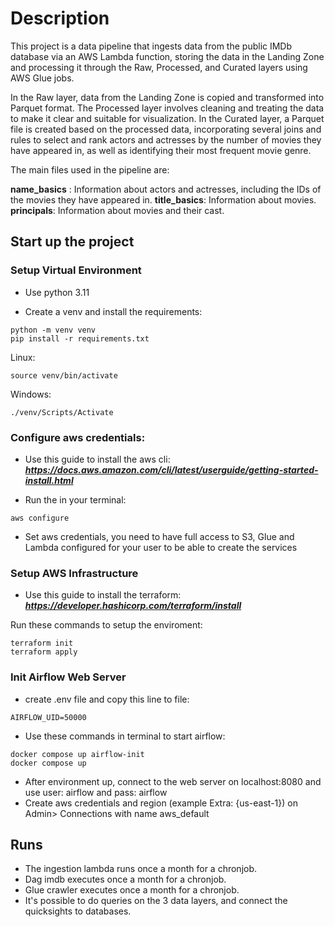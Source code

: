 # Description
This project is a data pipeline that ingests data from the public IMDb database via an AWS Lambda function, storing the data in the Landing Zone and processing it through the Raw, Processed, and Curated layers using AWS Glue jobs.

In the Raw layer, data from the Landing Zone is copied and transformed into Parquet format. The Processed layer involves cleaning and treating the data to make it clear and suitable for visualization. In the Curated layer, a Parquet file is created based on the processed data, incorporating several joins and rules to select and rank actors and actresses by the number of movies they have appeared in, as well as identifying their most frequent movie genre.

The main files used in the pipeline are:

**name_basics** : Information about actors and actresses, including the IDs of the movies they have appeared in.
**title_basics**: Information about movies.
**principals**: Information about movies and their cast.

## Start up the project

### Setup Virtual Environment
* Use python 3.11

* Create a venv and install the requirements:

```
python -m venv venv
pip install -r requirements.txt
```
Linux:
```
source venv/bin/activate
```
Windows:
```
./venv/Scripts/Activate
```

### Configure aws credentials:

* Use this guide to install the aws cli: 
***https://docs.aws.amazon.com/cli/latest/userguide/getting-started-install.html***

* Run the in your terminal:

```
aws configure
```
* Set aws credentials, you need to have full access to S3, Glue and Lambda configured for your user to be able to create the services


### Setup AWS Infrastructure

* Use this guide to install the terraform: 
***https://developer.hashicorp.com/terraform/install***

Run these commands to setup the enviroment:

```
terraform init
terraform apply
```

### Init Airflow Web Server
* create .env file and copy this line to file:
```
AIRFLOW_UID=50000
```

* Use these commands in terminal to start airflow:

```
docker compose up airflow-init
docker compose up
```
* After environment up, connect to the web server on localhost:8080 and use user: airflow and pass: airflow
* Create aws credentials and region (example Extra: {us-east-1}) on Admin> Connections with name aws_default

## Runs
* The ingestion lambda runs once a month for a chronjob.
* Dag imdb executes once a month for a chronjob.
* Glue crawler executes once a month for a chronjob.
* It's possible to do queries on the 3 data layers, and connect the quicksights to databases.
